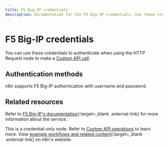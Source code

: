 ```yaml
---
title: F5 Big-IP credentials
description: Documentation for the F5 Big-IP credentials. Use these credentials to authenticate F5 Big-IP in n8n, a workflow automation platform.
---
```


# F5 Big-IP credentials

You can use these credentials to authenticate when using the HTTP Request node to make a [Custom API call](/integrations/custom-operations/).

## Authentication methods

n8n supports F5 Big-IP authentication with username and password.

## Related resources

Refer to [F5 Big-IP's documentation](https://clouddocs.f5.com/api/){:target=_blank .external-link} for more information about the service.

This is a credential-only node. Refer to [Custom API operations](/integrations/custom-operations/) to learn more. View [example workflows and related content](https://n8n.io/integrations/f5-big-ip/){:target=_blank .external-link} on n8n's website.

